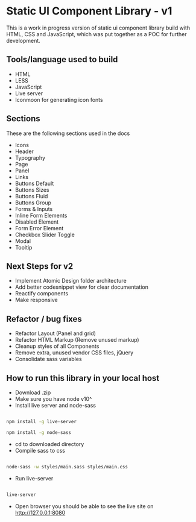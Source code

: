 # Static UI Component Library - v1

This is a work in progress version of static ui component library build with HTML, CSS and JavaScript, which was put together as a POC for further development. 

## Tools/language used to build
* HTML
* LESS
* JavaScript
* Live server
* Iconmoon for generating icon fonts

## Sections

These are the following sections used in the docs

* Icons
* Header
* Typography
* Page
* Panel
* Links
* Buttons Default
* Buttons Sizes
* Buttons Fluid
* Buttons Group
* Forms & Inputs
* Inline Form Elements
* Disabled Element
* Form Error Element
* Checkbox Slider Toggle
* Modal
* Tooltip


## Next Steps for v2

* Implement Atomic Design folder architecture
* Add better codesnippet view for clear documentation
* Reactify components
* Make responsive


## Refactor / bug fixes

* Refactor Layout (Panel and grid)
* Refactor HTML Markup (Remove unused markup)
* Cleanup styles of all Components
* Remove extra, unused vendor CSS files, jQuery
* Consolidate sass variables


## How to run this library in your local host

* Download .zip
* Make sure you have node v10^
* Install live server and node-sass

```sh

npm install -g live-server

npm install -g node-sass

```
* cd to downloaded directory
* Compile sass to css

```sh

node-sass -w styles/main.sass styles/main.css

```

* Run live-server

```sh

live-server

```

* Open browser you should be able to see the live site on http://127.0.0.1:8080





